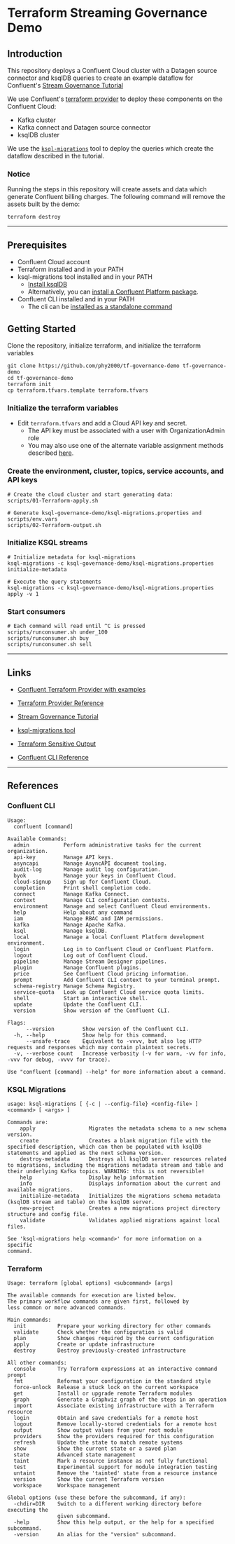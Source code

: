 # Terraform Streaming Governance Demo

## Introduction
This repository deploys a Confluent Cloud cluster with a Datagen source connector and ksqlDB queries to create an example dataflow for Confluent's [Stream Governance Tutorial](https://docs.confluent.io/cloud/current/stream-governance/stream-lineage.html#tutorial)

We use Confluent's 
[terraform provider](https://github.com/confluentinc/terraform-provider-confluent) 
to deploy these components on the Confluent Cloud:

* Kafka cluster
* Kafka connect and Datagen source connector
* ksqlDB cluster

We use the
[```ksql-migrations```](https://docs.ksqldb.io/en/latest/operate-and-deploy/migrations-tool)
tool to deploy the queries which create the dataflow described in the tutorial.

### Notice
Running the steps in this repository will create assets and data which generate Confluent billing charges.
The following command will remove the assets built by the demo:
```
terraform destroy
```
---
## Prerequisites
* Confluent Cloud account
* Terraform installed and in your PATH
* ksql-migrations tool installed and in your PATH
  * [Install ksqlDB](https://docs.ksqldb.io/en/latest/operate-and-deploy/installation/installing/)
  * Alternatively, you can [install a Confluent Platform package](https://docs.confluent.io/platform/current/installation/installing_cp/zip-tar.html#install-cp-using-zip-and-tar-archives).
* Confluent CLI installed and in your PATH
  * The cli can be [installed as a standalone command](https://docs.confluent.io/confluent-cli/current/overview.html#getting-started)

## Getting Started

Clone the repository, initialize terraform, and initialize the terraform variables
```
git clone https://github.com/phy2000/tf-governance-demo tf-governance-demo
cd tf-governance-demo
terraform init
cp terraform.tfvars.template terraform.tfvars
```

### Initialize the terraform variables
* Edit ```terraform.tfvars``` and add a Cloud API key and secret.
  * The API key must be associated with a user with OrganizationAdmin role
  * You may also use one of the alternate variable assignment methods described [here](https://developer.hashicorp.com/terraform/language/values/variables#assigning-values-to-root-module-variables).

### Create the environment, cluster, topics, service accounts, and API keys
```
# Create the cloud cluster and start generating data:
scripts/01-Terraform-apply.sh

# Generate ksql-governance-demo/ksql-migrations.properties and scripts/env.vars
scripts/02-Terraform-output.sh
```

### Initialize KSQL streams
``` 
# Initialize metadata for ksql-migrations
ksql-migrations -c ksql-governance-demo/ksql-migrations.properties initialize-metadata

# Execute the query statements
ksql-migrations -c ksql-governance-demo/ksql-migrations.properties apply -v 1
```
### Start consumers
```
# Each command will read until ^C is pressed
scripts/runconsumer.sh under_100
scripts/runconsumer.sh buy
scripts/runconsumer.sh sell
```
---
## Links

* [Confluent Terraform Provider with examples](https://github.com/confluentinc/terraform-provider-confluent)

* [Terraform Provider Reference](https://registry.terraform.io/providers/confluentinc/confluent/latest/docs)

* [Stream Governance Tutorial](https://docs.confluent.io/cloud/current/stream-governance/stream-lineage.html#tutorial)

* [ksql-migrations tool](https://docs.ksqldb.io/en/latest/operate-and-deploy/migrations-tool)

* [Terraform Sensitive Output](https://support.hashicorp.com/hc/en-us/articles/5175257151891-How-to-output-sensitive-data-with-Terraform)

* [Confluent CLI Reference](https://docs.confluent.io/confluent-cli/current/overview.html)
---
## References

### Confluent CLI
``` 
Usage:
  confluent [command]

Available Commands:
  admin           Perform administrative tasks for the current organization.
  api-key         Manage API keys.
  asyncapi        Manage AsyncAPI document tooling.
  audit-log       Manage audit log configuration.
  byok            Manage your keys in Confluent Cloud.
  cloud-signup    Sign up for Confluent Cloud.
  completion      Print shell completion code.
  connect         Manage Kafka Connect.
  context         Manage CLI configuration contexts.
  environment     Manage and select Confluent Cloud environments.
  help            Help about any command
  iam             Manage RBAC and IAM permissions.
  kafka           Manage Apache Kafka.
  ksql            Manage ksqlDB.
  local           Manage a local Confluent Platform development environment.
  login           Log in to Confluent Cloud or Confluent Platform.
  logout          Log out of Confluent Cloud.
  pipeline        Manage Stream Designer pipelines.
  plugin          Manage Confluent plugins.
  price           See Confluent Cloud pricing information.
  prompt          Add Confluent CLI context to your terminal prompt.
  schema-registry Manage Schema Registry.
  service-quota   Look up Confluent Cloud service quota limits.
  shell           Start an interactive shell.
  update          Update the Confluent CLI.
  version         Show version of the Confluent CLI.

Flags:
      --version         Show version of the Confluent CLI.
  -h, --help            Show help for this command.
      --unsafe-trace    Equivalent to -vvvv, but also log HTTP requests and responses which may contain plaintext secrets.
  -v, --verbose count   Increase verbosity (-v for warn, -vv for info, -vvv for debug, -vvvv for trace).

Use "confluent [command] --help" for more information about a command.
```

### KSQL Migrations

```
usage: ksql-migrations [ {-c | --config-file} <config-file> ] <command> [ <args> ]

Commands are:
    apply                 Migrates the metadata schema to a new schema version.
    create                Creates a blank migration file with the specified description, which can then be populated with ksqlDB statements and applied as the next schema version.
    destroy-metadata      Destroys all ksqlDB server resources related to migrations, including the migrations metadata stream and table and their underlying Kafka topics. WARNING: this is not reversible!
    help                  Display help information
    info                  Displays information about the current and available migrations.
    initialize-metadata   Initializes the migrations schema metadata (ksqlDB stream and table) on the ksqlDB server.
    new-project           Creates a new migrations project directory structure and config file.
    validate              Validates applied migrations against local files.

See 'ksql-migrations help <command>' for more information on a specific
command.
```
### Terraform
``` 
Usage: terraform [global options] <subcommand> [args]

The available commands for execution are listed below.
The primary workflow commands are given first, followed by
less common or more advanced commands.

Main commands:
  init          Prepare your working directory for other commands
  validate      Check whether the configuration is valid
  plan          Show changes required by the current configuration
  apply         Create or update infrastructure
  destroy       Destroy previously-created infrastructure

All other commands:
  console       Try Terraform expressions at an interactive command prompt
  fmt           Reformat your configuration in the standard style
  force-unlock  Release a stuck lock on the current workspace
  get           Install or upgrade remote Terraform modules
  graph         Generate a Graphviz graph of the steps in an operation
  import        Associate existing infrastructure with a Terraform resource
  login         Obtain and save credentials for a remote host
  logout        Remove locally-stored credentials for a remote host
  output        Show output values from your root module
  providers     Show the providers required for this configuration
  refresh       Update the state to match remote systems
  show          Show the current state or a saved plan
  state         Advanced state management
  taint         Mark a resource instance as not fully functional
  test          Experimental support for module integration testing
  untaint       Remove the 'tainted' state from a resource instance
  version       Show the current Terraform version
  workspace     Workspace management

Global options (use these before the subcommand, if any):
  -chdir=DIR    Switch to a different working directory before executing the
                given subcommand.
  -help         Show this help output, or the help for a specified subcommand.
  -version      An alias for the "version" subcommand.
  ```

